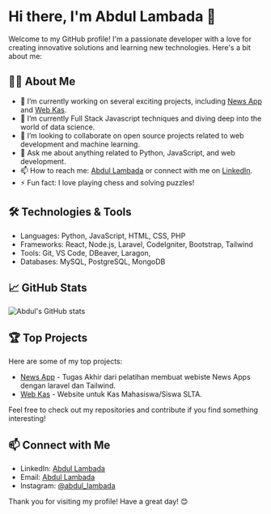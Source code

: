 # Hi there, I'm Abdul Lambada 👋

Welcome to my GitHub profile! I'm a passionate developer with a love for creating innovative solutions and learning new technologies. Here's a bit about me:

## 🧑‍💻 About Me

- 🔭 I’m currently working on several exciting projects, including [News App](https://github.com/abdul-lambada/News-App.git) and [Web Kas](https://github.com/abdul-lambada/website-kas.git).
- 🌱 I’m currently Full Stack Javascript techniques and diving deep into the world of data science.
- 👯 I’m looking to collaborate on open source projects related to web development and machine learning.
- 💬 Ask me about anything related to Python, JavaScript, and web development.
- 📫 How to reach me: [Abdul Lambada](mailto:engineertekno@gmail.com) or connect with me on [LinkedIn](https://www.linkedin.com/in/abdul-kholik-lambada/).
- ⚡ Fun fact: I love playing chess and solving puzzles!

## 🛠️ Technologies & Tools

- Languages: Python, JavaScript, HTML, CSS, PHP
- Frameworks: React, Node.js, Laravel, CodeIgniter, Bootstrap, Tailwind
- Tools: Git, VS Code, DBeaver, Laragon,
- Databases: MySQL, PostgreSQL, MongoDB

## 📈 GitHub Stats

![Abdul's GitHub stats](https://github-readme-stats.vercel.app/api?username=abdul-lambada&show_icons=true&theme=radical)

## 🏆 Top Projects

Here are some of my top projects:

- [News App](https://github.com/abdul-lambada/News-App.git) - Tugas Akhir dari pelatihan membuat webiste News Apps dengan laravel dan Tailwind.
- [Web Kas](https://github.com/abdul-lambada/website-kas.git) - Website untuk Kas Mahasiswa/Siswa SLTA.

Feel free to check out my repositories and contribute if you find something interesting!

## 📫 Connect with Me

- LinkedIn: [Abdul Lambada](https://www.linkedin.com/in/abdul-kholik-lambada/)
- Email: [Abdul Lambada](mailto:engineertekno@gmail.com)
- Instagram: [@abdul_lambada](https://instagram.com/abdul_lambada)

Thank you for visiting my profile! Have a great day! 😊
